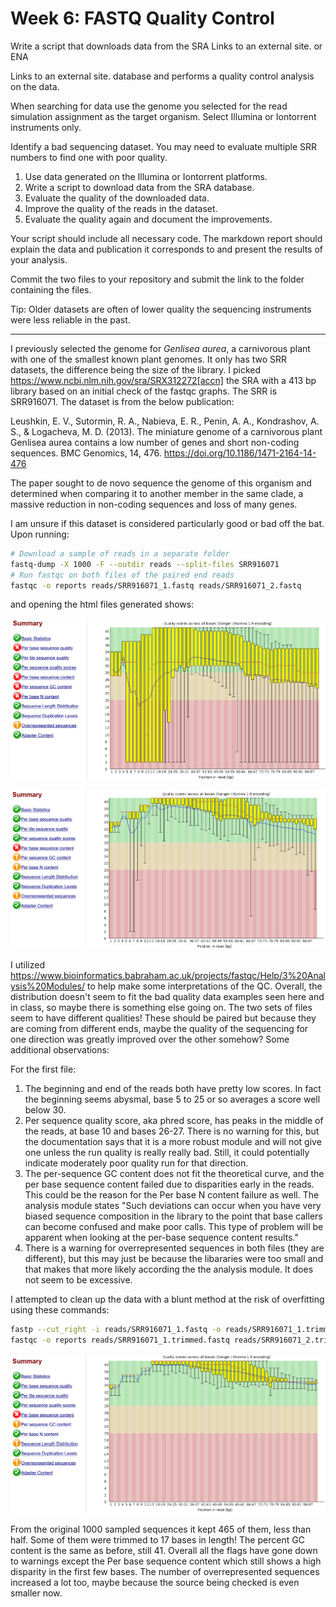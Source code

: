 # Week 6: FASTQ Quality Control

Write a script that downloads data from the SRA Links to an external site. or ENA

Links to an external site. database and performs a quality control analysis on the data.

When searching for data use the genome you selected for the read simulation assignment as the target organism. Select Illumina or Iontorrent instruments only.

Identify a bad sequencing dataset. You may need to evaluate multiple SRR numbers to find one with poor quality.

1. Use data generated on the Illumina or Iontorrent platforms.
2. Write a script to download data from the SRA database.
3. Evaluate the quality of the downloaded data.
4. Improve the quality of the reads in the dataset.
5. Evaluate the quality again and document the improvements.

Your script should include all necessary code. The markdown report should explain the data and publication it corresponds to and present the results of your analysis.

Commit the two files to your repository and submit the link to the folder containing the files.

Tip: Older datasets are often of lower quality the sequencing instruments were less reliable in the past.

__________________________
I previously selected the genome for *Genlisea aurea*, a carnivorous plant with one of the smallest known plant genomes. It only has two SRR datasets, the difference being the size of the library. I picked https://www.ncbi.nlm.nih.gov/sra/SRX312272[accn] the SRA with a 413 bp library based on an initial check of the fastqc graphs. The SRR is SRR916071. The dataset is from the below publication: 

Leushkin, E. V., Sutormin, R. A., Nabieva, E. R., Penin, A. A., Kondrashov, A. S., & Logacheva, M. D. (2013). The miniature genome of a carnivorous plant Genlisea aurea contains a low number of genes and short non-coding sequences. BMC Genomics, 14, 476. https://doi.org/10.1186/1471-2164-14-476

The paper sought to de novo sequence the genome of this organism and determined when comparing it to another member in the same clade, a massive reduction in non-coding sequences and loss of many genes.

I am unsure if this dataset is considered particularly good or bad off the bat. Upon running:

```bash
# Download a sample of reads in a separate folder
fastq-dump -X 1000 -F --outdir reads --split-files SRR916071
# Run fastqc on both files of the paired end reads
fastqc -o reports reads/SRR916071_1.fastq reads/SRR916071_2.fastq
```
and opening the html files generated shows:

![](screenshots/orig_SRR916071_1_fastqc.PNG)

![](screenshots/orig_SRR916071_2_fastqc.PNG)

I utilized https://www.bioinformatics.babraham.ac.uk/projects/fastqc/Help/3%20Analysis%20Modules/ to help make some interpretations of the QC. Overall, the distribution doesn't seem to fit the bad quality data examples seen here and in class, so maybe there is something else going on. The two sets of files seem to have different qualities! These should be paired but because they are coming from different ends, maybe the quality of the sequencing for one direction was greatly improved over the other somehow? Some additional observations: 

For the first file:

1. The beginning and end of the reads both have pretty low scores. In fact the beginning seems abysmal, base 5 to 25 or so averages a score well below 30. 
2. Per sequence quality score, aka phred score, has peaks in the middle of the reads, at base 10 and bases 26-27. There is no warning for this, but the documentation says that it is a more robust module and will not give one unless the run quality is really really bad. Still, it could potentially indicate moderately poor quality run for that direction. 
3. The per-sequence GC content does not fit the theoretical curve, and the per base sequence content failed due to disparities early in the reads. This could be the reason for the Per base N content failure as well. The analysis module states "Such deviations can occur when you have very biased sequence composition in the library to the point that base callers can become confused and make poor calls. This type of problem will be apparent when looking at the per-base sequence content results."
4. There is a warning for overrepresented sequences in both files (they are different), but this may just be because the libararies were too small and that makes that more likely according the the analysis module. It does not seem to be excessive. 

I attempted to clean up the data with a blunt method at the risk of overfitting using these commands:

```bash
fastp --cut_right -i reads/SRR916071_1.fastq -o reads/SRR916071_1.trimmed.fastq -I reads/SRR916071_2.fastq -O reads/SRR916071_2.trimmed.fastq
fastqc -o reports reads/SRR916071_1.trimmed.fastq reads/SRR916071_2.trimmed.fastq
```

![](screenshots/trimmed_SRR916071_1_fastqc.PNG)

From the original 1000 sampled sequences it kept 465 of them, less than half. Some of them were trimmed to 17 bases in length! The percent GC content is the same as before, still 41. Overall all the flags have gone down to warnings except the Per base sequence content which still shows a high disparity in the first few bases. The number of overrepresented sequences increased a lot too, maybe because the source being checked is even smaller now. 